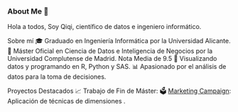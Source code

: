 ### About Me 👋

Hola a todos,
Soy Qiqi, científico de datos e ingeniero informático.

Sobre mí
🎓 Graduado en Ingeniería Informática por la Universidad Alicante. 
💼 Máster Oficial en Ciencia de Datos e Inteligencia de Negocios por la Universidad Complutense de Madrid. Nota Media de 9.5
🤖 Visualizando datos y programando en R, Python y SAS.
📊 Apasionado por el análisis de datos para la toma de decisiones.

Proyectos Destacados
📈 Trabajo de Fin de Máster:
🗳️ [Marketing Campaign]([enlace-a-tu-proyecto](https://Leztin.github.io/Marketing)): Aplicación de técnicas de dimensiones .


